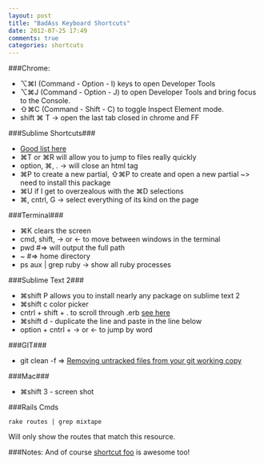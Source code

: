 ```yaml
---
layout: post
title: "BadAss Keyboard Shortcuts"
date: 2012-07-25 17:49
comments: true
categories: shortcuts
---
```



###Chrome:
  - ⌥⌘I (Command - Option - I) keys to open Developer Tools
  - ⌥⌘J (Command - Option - J) to open Developer Tools and bring focus to the Console.
  - ⇧⌘C (Command - Shift - C) to toggle Inspect Element mode.
  - shift ⌘ T -> open the last tab closed in chrome and FF

###Sublime Shortcuts###
  - [Good list here](http://robdodson.me/blog/2012/06/23/sublime-text-2-tips-and-shortcuts/)
  - ⌘T or ⌘R will allow you to jump to files really quickly
  - option, ⌘, . -> will close an html tag
  - ⌘P to create a new partial, ⇧⌘P to create and open a new partial ~> need to install this package
  - ⌘U if I get to overzealous with the ⌘D selections
  - ⌘, cntrl, G -> select everything of its kind on the page

###Terminal###
  - ⌘K clears the screen
  - cmd, shift, -> or <- to move between windows in the terminal
  - pwd #=> will output the full path
  - ~ #=> home directory
  - ps aux | grep ruby -> show all ruby processes

###Sublime Text 2###
  - ⌘shift P allows you to install nearly any package on sublime text 2 
  - ⌘shift c color picker
  - cntrl + shift + . to scroll through .erb [see here](https://github.com/eddorre/SublimeERB)
  - ⌘shift d - duplicate the line and paste in the line below
  - option + cntrl + -> or <- to jump by word

###GIT###
  - git clean -f => [Removing untracked files from your git working copy](http://stackoverflow.com/questions/61212/removing-untracked-files-from-your-git-working-copy)

###Mac###
  - ⌘shift 3 - screen shot

###Rails Cmds
```
rake routes | grep mixtape
```
Will only show the routes that match this resource.

###Notes:
And of course [shortcut foo](https://www.shortcutfoo.com/) is awesome too!